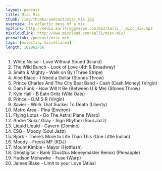 ```yaml
---
layout: podcast
title: Misc Mix
thumb: /img/thumbs/podcast/misc_mix.jpg
overview: An eclectic mess of a mix
mp3link: http://media.karltryggvason.com/mp3/kalli_-_misc_mix.mp3
mixcloudlink: http://www.mixcloud.com/kalli/misc-mix/
permalink: /podcast/misc-mix
tags: [eclectic, miscellanea]
length: 102862756
---
```


1. White Noise - Love Without Sound (Island)
2. The Wild Bunch - Look of Love (4th &amp; Broadway)
3. Smith &amp; Mighty - Walk on By (Three Stripe)
4. Aloe Blacc - I Need a Dollar (Stones Throw)
5. Prince Charles And The City Beat Band - Cash (Cash Money) (Virgin)
6. Dam Funk - How Will It Be (Between U &amp; Me) (Stones Throw)
7. Kyle Hall - B Eatn Gritz (Wild Oats)
8. Prince - D.M.S.R (Virgin)
9. Xavier - Work That Sucker To Death (Liberty)
10. Metro Area - Pina (Environ)
11. Flying Lotus - Do The Astral Plane (Warp)
12. Andre ‘Suku’ Gray - Sign Rhythm (Soul Jazz)
13. Liquid Liquid - Cavern (Domino)
14. ESG - Moody (Soul Jazz)
15. Björk - There’s More to Life Than This (One Little Indian)
16. Moody - Freeki MF (KDJ)
17. Mount Kimbie - Mayor (Hotflush)
18. Ghostigital - Bank (GusGus Moneymaster Remix) (Pineapple)
19. Hudson Mohawke - Fuse (Warp)
20. James Blake - Limit to your Love (Atlas)
